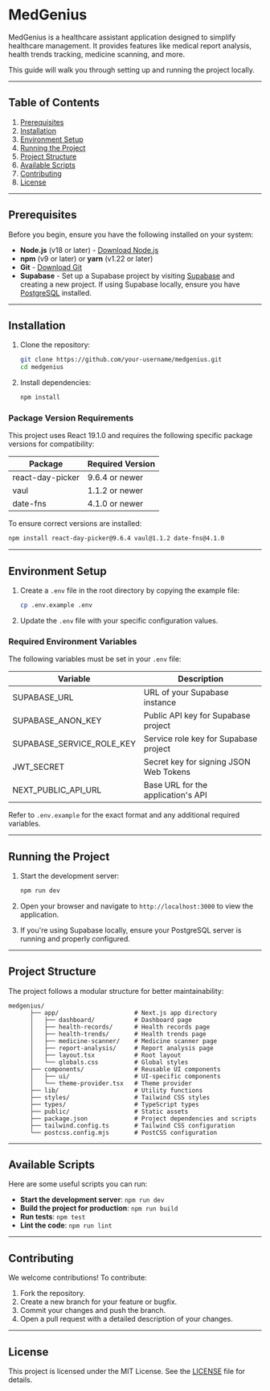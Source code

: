 # MedGenius

MedGenius is a healthcare assistant application designed to simplify healthcare management. It provides features like medical report analysis, health trends tracking, medicine scanning, and more.

This guide will walk you through setting up and running the project locally.

---

## Table of Contents

1. [Prerequisites](#prerequisites)
2. [Installation](#installation)
3. [Environment Setup](#environment-setup)
4. [Running the Project](#running-the-project)
5. [Project Structure](#project-structure)
6. [Available Scripts](#available-scripts)
7. [Contributing](#contributing)
8. [License](#license)

---

## Prerequisites

Before you begin, ensure you have the following installed on your system:

- **Node.js** (v18 or later) - [Download Node.js](https://nodejs.org/)
- **npm** (v9 or later) or **yarn** (v1.22 or later)
- **Git** - [Download Git](https://git-scm.com/)
- **Supabase** - Set up a Supabase project by visiting [Supabase](https://supabase.com/) and creating a new project. If using Supabase locally, ensure you have [PostgreSQL](https://www.postgresql.org/) installed.

---

## Installation

1. Clone the repository:
   ```bash
   git clone https://github.com/your-username/medgenius.git
   cd medgenius
   ```

2. Install dependencies:
   ```bash
   npm install
   ```

### Package Version Requirements

This project uses React 19.1.0 and requires the following specific package versions for compatibility:

| Package | Required Version |
|---------|-----------------|
| react-day-picker | 9.6.4 or newer |
| vaul | 1.1.2 or newer |
| date-fns | 4.1.0 or newer |

To ensure correct versions are installed:

```bash
npm install react-day-picker@9.6.4 vaul@1.1.2 date-fns@4.1.0
```

---

## Environment Setup

1. Create a `.env` file in the root directory by copying the example file:
   ```bash
   cp .env.example .env
   ```

2. Update the `.env` file with your specific configuration values.

### Required Environment Variables

The following variables must be set in your `.env` file:

| Variable | Description |
|----------|-------------|
| SUPABASE_URL | URL of your Supabase instance |
| SUPABASE_ANON_KEY | Public API key for Supabase project |
| SUPABASE_SERVICE_ROLE_KEY | Service role key for Supabase project |
| JWT_SECRET | Secret key for signing JSON Web Tokens |
| NEXT_PUBLIC_API_URL | Base URL for the application's API |

Refer to `.env.example` for the exact format and any additional required variables.

---

## Running the Project

1. Start the development server:
   ```bash
   npm run dev
   ```

2. Open your browser and navigate to `http://localhost:3000` to view the application.

3. If you're using Supabase locally, ensure your PostgreSQL server is running and properly configured.

---

## Project Structure

The project follows a modular structure for better maintainability:

```
medgenius/
      ├── app/                     # Next.js app directory
      │   ├── dashboard/           # Dashboard page
      │   ├── health-records/      # Health records page
      │   ├── health-trends/       # Health trends page
      │   ├── medicine-scanner/    # Medicine scanner page
      │   ├── report-analysis/     # Report analysis page
      │   ├── layout.tsx           # Root layout
      │   └── globals.css          # Global styles
      ├── components/              # Reusable UI components
      │   ├── ui/                  # UI-specific components
      │   └── theme-provider.tsx   # Theme provider
      ├── lib/                     # Utility functions
      ├── styles/                  # Tailwind CSS styles
      ├── types/                   # TypeScript types
      ├── public/                  # Static assets
      ├── package.json             # Project dependencies and scripts
      ├── tailwind.config.ts       # Tailwind CSS configuration
      └── postcss.config.mjs       # PostCSS configuration
```

---

## Available Scripts

Here are some useful scripts you can run:

- **Start the development server**: `npm run dev`
- **Build the project for production**: `npm run build`
- **Run tests**: `npm test`
- **Lint the code**: `npm run lint`

---

## Contributing

We welcome contributions! To contribute:

1. Fork the repository.
2. Create a new branch for your feature or bugfix.
3. Commit your changes and push the branch.
4. Open a pull request with a detailed description of your changes.

---

## License

This project is licensed under the MIT License. See the [LICENSE](LICENSE) file for details.
